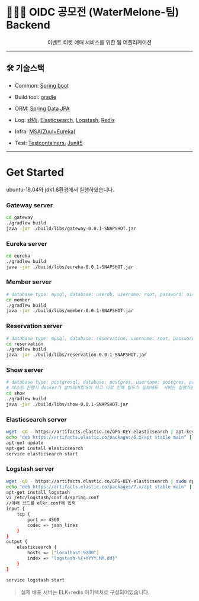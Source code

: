 # 👨‍👧‍👧 OIDC 공모전 (WaterMelone-팀) Backend

<div align="center"> 
이벤트 티켓 예매 서비스를 위한 웹 어플리케이션
</div>

---

## 🛠 기술스택

- Common: [Spring boot](https://www.typescriptlang.org/)

- Build tool: [gradle](https://gradle.org/)

- ORM: [Spring Data JPA](https://spring.io/projects/spring-data-jpa)

- Log: [slf4j](http://www.slf4j.org/), [Elasticsearch](https://www.elastic.co/kr/products/elasticsearch), [Logstash](https://www.elastic.co/kr/products/logstash), [Redis](https://redis.io/)

- Infra: [MSA(Zuul+Eureka)](https://medium.com/@yesesyo/%EA%B0%80%EB%B3%8D%EA%B2%8C-%EB%A7%88%EC%9D%B4%ED%81%AC%EB%A1%9C%EC%84%9C%EB%B9%84%EC%8A%A4-%EA%B5%AC%EC%B6%95%ED%95%B4%EB%B3%B4%EA%B8%B0-2-6b417aedaec)

- Test: [Testcontainers](https://testcontainers.org/), [Junit5](https://junit.org/junit5/docs/current/user-guide/)

---

# Get Started

ubuntu-18.04와 jdk1.8환경에서 실행하였습니다.

### Gateway server
```bash
cd gateway
./gradlew build
java -jar ./build/libs/gateway-0.0.1-SNAPSHOT.jar
```

### Eureka server
```bash
cd eureka
./gradlew build
java -jar ./build/libs/eureka-0.0.1-SNAPSHOT.jar
```

### Member server
```bash
# database type: mysql, database: userdb, username: root, password: oidc2020
cd member
./gradlew build
java -jar ./build/libs/member-0.0.1-SNAPSHOT.jar
```

### Reservation server
```bash
# database type: mysql, database: reservation, username: root, password: oidc2020
cd reservation
./gradlew build
java -jar ./build/libs/reservation-0.0.1-SNAPSHOT.jar
```

### Show server
```bash
# database type: postgresql, database: postgres, username: postgres, password: oidc2020
# 테스트 진행시 docker가 설치되어있어야 하고 이로 인해 빌드가 실패해도  서버는 실행가능합니다.
cd show
./gradlew build
java -jar ./build/libs/show-0.0.1-SNAPSHOT.jar
```

### Elasticsearch server
```bash
wget -qO - https://artifacts.elastic.co/GPG-KEY-elasticsearch | apt-key add -
echo "deb https://artifacts.elastic.co/packages/6.x/apt stable main" | tee -a /etc/apt/sources.list.d/elastic-6.x.list
apt-get update
apt-get install elasticsearch
service elasticsearch start
```
### Logstash server
```bash
wget -qO - https://artifacts.elastic.co/GPG-KEY-elasticsearch | sudo apt-key add -
echo "deb https://artifacts.elastic.co/packages/7.x/apt stable main" | sudo tee -a /etc/apt/sources.list.d/elastic-7.x.list
apt-get install logstash
vi /etc/logstash/conf.d/spring.conf
//아래 코드를 elkr.conf에 입력
input {
    tcp {
        port => 4560
        codec => json_lines
    }
}
output {
    elasticsearch {
        hosts => ["localhost:9200"]    
        index => "logstash-%{+YYYY.MM.dd}"
    }
}

service logstash start
```
> 실제 배포 서버는 ELK+redis 아키텍처로 구성되어있습니다.